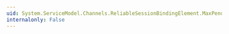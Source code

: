 ```yaml
---
uid: System.ServiceModel.Channels.ReliableSessionBindingElement.MaxPendingChannels
internalonly: False
---
```

